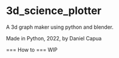 # 3d_science_plotter
A 3d graph maker using python and blender.

Made in Python, 2022, by Daniel Capua

=== How to ===
WIP
